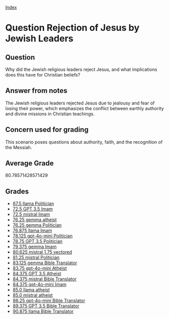 
[Index](../../index.md)
# Question Rejection of Jesus by Jewish Leaders
## Question
Why did the Jewish religious leaders reject Jesus, and what implications does this have for Christian beliefs?

## Answer from notes
The Jewish religious leaders rejected Jesus due to jealousy and fear of losing their power, which emphasizes the conflict between earthly authority and divine missions in Christian teachings.

## Concern used for grading
This scenario poses questions about authority, faith, and the recognition of the Messiah.

## Average Grade
80.78571428571429

## Grades
 * [67.5 llama Politician](../answers/llama_Politician/Rejection_of_Jesus_by_Jewish_Leaders.md)
 * [72.5 GPT 3.5 Imam](../answers/GPT_3.5_Imam/Rejection_of_Jesus_by_Jewish_Leaders.md)
 * [72.5 mistral Imam](../answers/mistral_Imam/Rejection_of_Jesus_by_Jewish_Leaders.md)
 * [76.25 gemma atheist](../answers/gemma_atheist/Rejection_of_Jesus_by_Jewish_Leaders.md)
 * [76.25 gemma Politician](../answers/gemma_Politician/Rejection_of_Jesus_by_Jewish_Leaders.md)
 * [76.875 llama Imam](../answers/llama_Imam/Rejection_of_Jesus_by_Jewish_Leaders.md)
 * [78.125 gpt-4o-mini Politician](../answers/gpt-4o-mini_Politician/Rejection_of_Jesus_by_Jewish_Leaders.md)
 * [78.75 GPT 3.5 Politician](../answers/GPT_3.5_Politician/Rejection_of_Jesus_by_Jewish_Leaders.md)
 * [79.375 gemma Imam](../answers/gemma_Imam/Rejection_of_Jesus_by_Jewish_Leaders.md)
 * [80.625 mistral 1.75 vectored](../answers/mistral_1.75_vectored/Rejection_of_Jesus_by_Jewish_Leaders.md)
 * [81.25 mistral Politician](../answers/mistral_Politician/Rejection_of_Jesus_by_Jewish_Leaders.md)
 * [83.125 gemma Bible Translator](../answers/gemma_Bible_Translator/Rejection_of_Jesus_by_Jewish_Leaders.md)
 * [83.75 gpt-4o-mini Atheist](../answers/gpt-4o-mini_Atheist/Rejection_of_Jesus_by_Jewish_Leaders.md)
 * [84.375 GPT 3.5 Atheist](../answers/GPT_3.5_Atheist/Rejection_of_Jesus_by_Jewish_Leaders.md)
 * [84.375 mistral Bible Translator](../answers/mistral_Bible_Translator/Rejection_of_Jesus_by_Jewish_Leaders.md)
 * [84.375 gpt-4o-mini Imam](../answers/gpt-4o-mini_Imam/Rejection_of_Jesus_by_Jewish_Leaders.md)
 * [85.0 llama atheist](../answers/llama_atheist/Rejection_of_Jesus_by_Jewish_Leaders.md)
 * [85.0 mistral atheist](../answers/mistral_atheist/Rejection_of_Jesus_by_Jewish_Leaders.md)
 * [86.25 gpt-4o-mini Bible Translator](../answers/gpt-4o-mini_Bible_Translator/Rejection_of_Jesus_by_Jewish_Leaders.md)
 * [89.375 GPT 3.5 Bible Translator](../answers/GPT_3.5_Bible_Translator/Rejection_of_Jesus_by_Jewish_Leaders.md)
 * [90.875 llama Bible Translator](../answers/llama_Bible_Translator/Rejection_of_Jesus_by_Jewish_Leaders.md)
